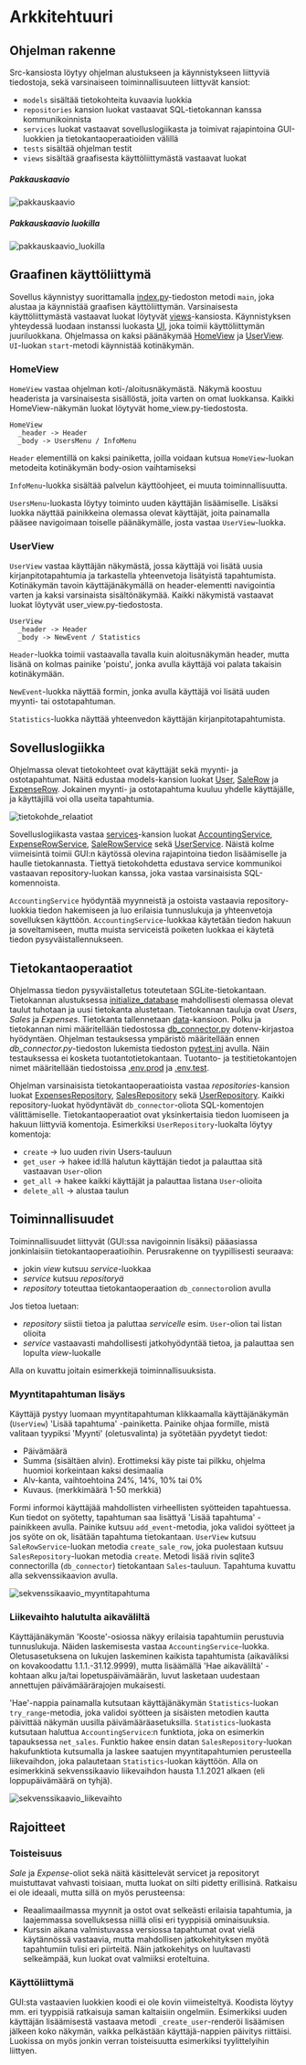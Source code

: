 # Arkkitehtuuri

## Ohjelman rakenne

Src-kansiosta löytyy ohjelman alustukseen ja käynnistykseen liittyviä tiedostoja, sekä varsinaiseen toiminnallisuuteen liittyvät kansiot:
- `models` sisältää tietokohteita kuvaavia luokkia
- `repositories` kansion luokat vastaavat SQL-tietokannan kanssa kommunikoinnista
- `services` luokat vastaavat sovelluslogiikasta ja toimivat rajapintoina GUI-luokkien ja tietokantaoperaatioiden välillä
- `tests` sisältää ohjelman testit
- `views` sisältää graafisesta käyttöliittymästä vastaavat luokat

##### Pakkauskaavio

![pakkauskaavio](images/pakkauskaavio.png)

##### Pakkauskaavio luokilla

![pakkauskaavio_luokilla](images/pakkauskaavio_luokilla.png)

## Graafinen käyttöliittymä

Sovellus käynnistyy suorittamalla [index.py](../src/index.py)-tiedoston metodi `main`, joka alustaa ja käynnistää graafisen käyttöliittymän. Varsinaisesta käyttöliittymästä vastaavat luokat löytyvät [views](../src/views)-kansiosta. Käynnistyksen yhteydessä luodaan instanssi luokasta [UI](../src/views/ui.py), joka toimii käyttöliittymän juuriluokkana. Ohjelmassa on kaksi päänäkymää [HomeView](../src/views/home_view.py) ja [UserView](../src/views/user_view.py). `UI`-luokan `start`-metodi käynnistää kotinäkymän.

### HomeView

`HomeView` vastaa ohjelman koti-/aloitusnäkymästä. Näkymä koostuu headerista ja varsinaisesta sisällöstä, joita varten on omat luokkansa. Kaikki HomeView-näkymän luokat löytyvät home_view.py-tiedostosta.  
```
HomeView  
  _header -> Header  
  _body -> UsersMenu / InfoMenu
```
`Header` elementillä on kaksi painiketta, joilla voidaan kutsua `HomeView`-luokan metodeita kotinäkymän body-osion vaihtamiseksi

`InfoMenu`-luokka sisältää palvelun käyttöohjeet, ei muuta toiminnallisuutta.

`UsersMenu`-luokasta löytyy toiminto uuden käyttäjän lisäämiselle. Lisäksi luokka näyttää painikkeina olemassa olevat käyttäjät, joita painamalla pääsee navigoimaan toiselle päänäkymälle, josta vastaa `UserView`-luokka.

### UserView

`UserView` vastaa käyttäjän näkymästä, jossa käyttäjä voi lisätä uusia kirjanpitotapahtumia ja tarkastella yhteenvetoja lisätyistä tapahtumista. Kotinäkymän tavoin käyttäjänäkymällä on header-elementti navigointia varten ja kaksi varsinaista sisältönäkymää. Kaikki näkymistä vastaavat luokat löytyvät user_view.py-tiedostosta.  
```
UserView
  _header -> Header
  _body -> NewEvent / Statistics
```
`Header`-luokka toimii vastaavalla tavalla kuin aloitusnäkymän header, mutta lisänä on kolmas painike 'poistu', jonka avulla käyttäjä voi palata takaisin kotinäkymään.

`NewEvent`-luokka näyttää formin, jonka avulla käyttäjä voi lisätä uuden myynti- tai ostotapahtuman.

`Statistics`-luokka näyttää yhteenvedon käyttäjän kirjanpitotapahtumista.

## Sovelluslogiikka

Ohjelmassa olevat tietokohteet ovat käyttäjät sekä myynti- ja ostotapahtumat. Näitä edustaa models-kansion luokat [User](../src/models/user.py), [SaleRow](../src/models/sale_row.py) ja [ExpenseRow](../src/models/expense_row.py). Jokainen myynti- ja ostotapahtuma kuuluu yhdelle käyttäjälle, ja käyttäjillä voi olla useita tapahtumia.

![tietokohde_relaatiot](images/tietokohde_relaatiot.png)

Sovelluslogiikasta vastaa [services](../src/services)-kansion luokat [AccountingService](../src/services/accounting_service.py), [ExpenseRowService](../src/services/expense_row_service.py), [SaleRowService](../src/services/sale_row_service.py) sekä [UserService](../src/services/user_service.py). Näistä kolme viimeisintä toimii GUI:n käytössä olevina rajapintoina tiedon lisäämiselle ja haulle tietokannasta. Tiettyä tietokohdetta edustava service kommunikoi vastaavan repository-luokan kanssa, joka vastaa varsinaisista SQL-komennoista.

`AccountingService` hyödyntää myynneistä ja ostoista vastaavia repository-luokkia tiedon hakemiseen ja luo erilaisia tunnuslukuja ja yhteenvetoja sovelluksen käyttöön. `AccountingService`-luokkaa käytetään tiedon hakuun ja soveltamiseen, mutta muista serviceistä poiketen luokkaa ei käytetä tiedon pysyväistallennukseen.

## Tietokantaoperaatiot

Ohjelmassa tiedon pysyväistalletus toteutetaan SGLite-tietokantaan. Tietokannan alustuksessa [initialize_database](../src/initialize_db.py) mahdollisesti olemassa olevat taulut tuhotaan ja uusi tietokanta alustetaan. Tietokannan tauluja ovat _Users_, _Sales_ ja _Expenses_. Tietokanta tallennetaan [data](../data/)-kansioon. Polku ja tietokannan nimi määritellään tiedostossa [db_connector.py](../src/db_connector.py) dotenv-kirjastoa hyödyntäen. Ohjelman testauksessa ympäristö määritellään ennen _db_connector.py_-tiedoston lukemista tiedoston [pytest.ini](../pytest.ini) avulla. Näin testauksessa ei kosketa tuotantotietokantaan. Tuotanto- ja testitietokantojen nimet määritellään tiedostoissa [.env.prod](../.env.prod) ja [.env.test](../.env.test).

Ohjelman varsinaisista tietokantaoperaatioista vastaa _repositories_-kansion luokat [ExpensesRepository](../src/repositories/expenses_repository.py), [SalesRepository](../src/repositories/sales_repository.py) sekä [UserRepository](../src/repositories/user_repository.py). Kaikki repository-luokat hyödyntävät `db_connector`-oliota SQL-komentojen välittämiselle. Tietokantaoperaatiot ovat yksinkertaisia tiedon luomiseen ja hakuun liittyviä komentoja. Esimerkiksi `UserRepository`-luokalta löytyy komentoja:
- `create` -> luo uuden rivin Users-tauluun
- `get_user` -> hakee id:llä halutun käyttäjän tiedot ja palauttaa sitä vastaavan `User`-olion
- `get_all` -> hakee kaikki käyttäjät ja palauttaa listana `User`-olioita
- `delete_all` -> alustaa taulun

## Toiminnallisuudet

Toiminnallisuudet liittyvät (GUI:ssa navigoinnin lisäksi) pääasiassa jonkinlaisiin tietokantaoperaatioihin. Perusrakenne on tyypillisesti seuraava:
- jokin _view_ kutsuu _service_-luokkaa
- _service_ kutsuu _repositoryä_
- _repository_ toteuttaa tietokantaoperaation `db_connector`olion avulla

Jos tietoa luetaan:
- _repository_ siistii tietoa ja paluttaa _servicelle_ esim. `User`-olion tai listan olioita
- _service_ vastaavasti mahdollisesti jatkohyödyntää tietoa, ja palauttaa sen lopulta _view_-luokalle

Alla on kuvattu joitain esimerkkejä toiminnallisuuksista.

### Myyntitapahtuman lisäys

Käyttäjä pystyy luomaan myyntitapahtuman klikkaamalla käyttäjänäkymän (`UserView`) 'Lisää tapahtuma' -painiketta. Painike ohjaa formille, mistä valitaan tyypiksi 'Myynti' (oletusvalinta) ja syötetään pyydetyt tiedot:
- Päivämäärä
- Summa (sisältäen alvin). Erottimeksi käy piste tai pilkku, ohjelma huomioi korkeintaan kaksi desimaalia
- Alv-kanta, vaihtoehtoina 24%, 14%, 10% tai 0%
- Kuvaus. (merkkimäärä 1-50 merkkiä)

Formi informoi käyttäjää mahdollisten virheellisten syötteiden tapahtuessa. Kun tiedot on syötetty, tapahtuman saa lisättyä 'Lisää tapahtuma' -painikkeen avulla. Painike kutsuu `add_event`-metodia, joka validoi syötteet ja jos syöte on ok, lisätään tapahtuma tietokantaan. `UserView` kutsuu `SaleRowService`-luokan metodia `create_sale_row`, joka puolestaan kutsuu `SalesRepository`-luokan metodia `create`. Metodi lisää rivin sqlite3 connectorilla (`db_connector`) tietokantaan `Sales`-tauluun. Tapahtuma kuvattu alla sekvenssikaavion avulla.

![sekvenssikaavio_myyntitapahtuma](images/sekvenssikaavio_myyntitapahtuma.png)

### Liikevaihto halutulta aikaväliltä

Käyttäjänäkymän 'Kooste'-osiossa näkyy erilaisia tapahtumiin perustuvia tunnuslukuja. Näiden laskemisesta vastaa `AccountingService`-luokka. Oletusasetuksena on lukujen laskeminen kaikista tapahtumista (aikaväliksi on kovakoodattu 1.1.1.-31.12.9999), mutta lisäämällä 'Hae aikaväliltä' -kohtaan alku ja/tai lopetuspäivämäärän, luvut lasketaan uudestaan annettujen päivämäärärajojen mukaisesti.

'Hae'-nappia painamalla kutsutaan käyttäjänäkymän `Statistics`-luokan `try_range`-metodia, joka validoi syötteen ja sisäisten metodien kautta päivittää näkymän uusilla päivämääräasetuksilla. `Statistics`-luokasta kutsutaan haluttua `AccountingService`:n funktiota, joka on esimerkin tapauksessa `net_sales`. Funktio hakee ensin datan `SalesRepository`-luokan hakufunktiota kutsumalla ja laskee saatujen myyntitapahtumien perusteella liikevaihdon, joka palautetaan `Statistics`-luokan käyttöön. Alla on esimerkkinä sekvenssikaavio liikevaihdon hausta 1.1.2021 alkaen (eli loppupäivämäärä on tyhjä).

![sekvenssikaavio_liikevaihto](images/sekvenssikaavio_liikevaihto.png)

## Rajoitteet

### Toisteisuus

_Sale_ ja _Expense_-oliot sekä näitä käsittelevät servicet ja repositoryt muistuttavat vahvasti toisiaan, mutta luokat on silti pidetty erillisinä. Ratkaisu ei ole ideaali, mutta sillä on myös perusteensa:
- Reaalimaailmassa myynnit ja ostot ovat selkeästi erilaisia tapahtumia, ja laajemmassa sovelluksessa niillä olisi eri tyyppisiä ominaisuuksia.
- Kurssin aikana valmistuvassa versiossa tapahtumat ovat vielä käytännössä vastaavia, mutta mahdollisen jatkokehityksen myötä tapahtumiin tulisi eri piirteitä. Näin jatkokehitys on luultavasti selkeämpää, kun luokat ovat valmiiksi eroteltuina.

### Käyttöliittymä

GUI:sta vastaavien luokkien koodi ei ole kovin viimeisteltyä. Koodista löytyy mm. eri tyyppisiä ratkaisuja saman kaltaisiin ongelmiin. Esimerkiksi uuden käyttäjän lisäämisestä vastaava metodi `_create_user`-renderöi lisäämisen jälkeen koko näkymän, vaikka pelkästään käyttäjä-nappien päivitys riittäisi. Luokissa on myös jonkin verran toisteisuutta esimerkiksi tyylittelyihin liittyen.
